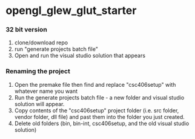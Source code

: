 # opengl_glew_glut_starter

### 32 bit version

1. clone/download repo
2. run "generate projects batch file"
3. Open and run the visual studio solution that appears

### Renaming the  project
1. Open the premake file then find and replace "csc406setup" with whatever name you want
2. Run the generate projects batch file - a new folder and visual studio solution will appear.
3. Copy contents of the "csc406setup" project folder (i.e. src folder, vendor folder, dll file) and past them into the folder you just created.
4. Delete old folders (bin, bin-int, csc406setup, and the old visual studio solution)
